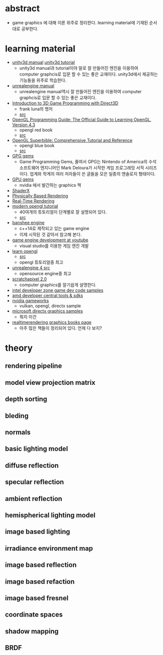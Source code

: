 # abstract

- game graphics 에 대해 이론 위주로 정리한다. learning material에 기재된 순서대로 공부한다.

# learning material

- [unity3d manual](https://docs.unity3d.com/Manual/index.html) [unity3d tutorial](https://unity3d.com/kr/learn/tutorials)
  - unity3d manual과 tutorial이야 말로 잘 만들어진 엔진을 이용하여 computer graphcis로 입문
    할 수 있는 좋은 교재이다. unity3d에서 제공하는 기능들을 위주로 학습한다.
- [unrealengine manual](https://docs.unrealengine.com/latest/KOR/index.html)
  - unrealengine manual역시 잘 만들어진 엔진을 이용하여 computer graphcis로 입문 할 수 있는
    좋은 교재이다.
- [Introduction to 3D Game Programming with Direct3D](http://www.d3dcoder.net/d3d12.htm)
  - frank luna의 명저
  - [src](https://github.com/d3dcoder/d3d12book)
- [OpenGL Programming Guide: The Official Guide to Learning OpenGL, Version 4.3 ]()
  - opengl red book
  - [src](https://github.com/openglredbook/examples)
- [OpenGL Superbible: Comprehensive Tutorial and Reference]()
  - opengl blue book
  - [src](https://github.com/openglsuperbible/sb7code)
- [GPG gems](http://www.satori.org/game-programming-gems/)
  - Game Programming Gems, 줄여서 GPG는 Nintendo of America의 수석 소프트웨어 엔지니어인 
    Mark Deloura가 시작한 게임 프로그래밍 서적 시리즈이다. 업계와 학계의 여러 저자들이 쓴 글들을 
    모은 일종의 앤솔로지 형태이다.
- [GPU gems](https://developer.nvidia.com/gpugems/GPUGems/gpugems_pref01.html)
  - nvidia 에서 발간하는 graphics 책
- [ShaderX](https://www.amazon.com/ShaderX7-Rendering-Techniques-Wolfgang-Engel/dp/1584505982)
- [Physically Based Rendering](https://www.amazon.com/Physically-Based-Rendering-Second-Implementation/dp/0123750792)
- [Real-Time Rendering](https://www.amazon.com/Real-Time-Rendering-Third-Edition-Akenine-Moller/dp/1568814240)
- [modern opengl tutorial](http://ogldev.atspace.co.uk/)
  - 40여개의 튜토리얼이 단계별로 잘 설명되어 있다.
  - [src](http://ogldev.atspace.co.uk/ogldev-source.zip)
- [banshee engine](https://github.com/BearishSun/BansheeEngine)
  - c++14로 제작되고 있는 game engine
  - 이제 시작된 것 같아서 참고해 본다.
- [game engine development at youtube](https://www.youtube.com/playlist?list=PLRwVmtr-pp04XomGtm-abzb-2M1xszjFx)
  - visual studio를 이용한 게임 엔진 개발
- [learn opengl](https://learnopengl.com/)
  - [src](https://github.com/JoeyDeVries/LearnOpenGL)
  - opengl 튜토리얼중 최고
- [unrealengine 4 src](https://github.com/EpicGames/UnrealEngine)
  - opensource engine중 최고
- [scratchapixel 2.0](http://www.scratchapixel.com/)
  - computer graphics를 알기쉽게 설명한다.
- [intel developer zone game dev code samples](https://software.intel.com/en-us/gamedev/code-samples)
- [amd developer central tools & sdks](http://developer.amd.com/tools-and-sdks/graphics-development/)
- [nvidia gameworks](https://developer.nvidia.com/what-is-gameworks)
  - vulkan, opengl, directx sample
- [microsoft directx graphics samples](https://github.com/Microsoft/DirectX-Graphics-Samples)
  - 뭐지 이건
- [realtimerendering graphics books page](http://www.realtimerendering.com/books.html)
  - 아주 많은 책들이 정리되어 있다. 언제 다 보지?

# theory

## rendering pipeline
## model view projection matrix
## depth sorting
## bleding
## normals
## basic lighting model
## diffuse reflection
## specular reflection
## ambient reflection
## hemispherical lighting model
## image based lighting
## irradiance environment map
## image based reflection
## image based refaction
## image based fresnel
## coordinate spaces
## shadow mapping
## BRDF
